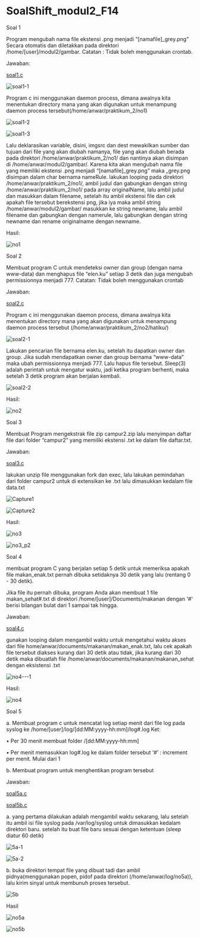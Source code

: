 # SoalShift_modul2_F14

Soal 1

Program mengubah nama file ekstensi .png menjadi “[namafile]_grey.png” Secara otomatis dan diletakkan pada direktori /home/[user]/modul2/gambar.
Catatan : Tidak boleh menggunakan crontab.

Jawaban:

[soal1.c]( https://github.com/sisop2019F14/SoalShift_modul2_F14/blob/master/no1/no1.c)

![soal1-1](https://user-images.githubusercontent.com/47809366/54402654-5947e700-46ff-11e9-8050-b59d9725befc.PNG)

Program c ini menggunakan daemon process, dimana awalnya kita menentukan directory mana yang akan digunakan untuk menampung daemon process tersebut(/home/anwar/praktikum_2/no1)

![soal1-2](https://user-images.githubusercontent.com/47809366/54402682-78467900-46ff-11e9-8541-642b07c41124.PNG)

![soal1-3](https://user-images.githubusercontent.com/47809366/54402685-7977a600-46ff-11e9-98b2-a5a6132d4845.PNG)

 
Lalu deklarasikan variable, disini, imgsrc dan dest mewakilkan sumber dan tujuan dari file yang akan diubah namanya, file yang akan diubah berada pada direktori /home/anwar/praktikum_2/no1/ dan nantinya akan disimpan di /home/anwar/modul2/gambar/. Karena kita akan mengubah nama file yang memiliki ekstensi .png menjadi “[namafile]_grey.png” maka  _grey.png disimpan dalam char bernama nameRule. lakukan looping pada direktori /home/anwar/praktikum_2/no1/, ambil judul dan gabungkan dengan string /home/anwar/praktikum_2/no1/ pada array originalName, lalu ambil judul dan masukkan dalam filename, setelah itu ambil ekstensi file dan cek apakah file tersebut berekstensi png, jika iya maka ambil string /home/anwar/modul2/gambar/ masukkan ke string newname, lalu ambil filename dan gabungkan dengan namerule, lalu gabungkan dengan string newname dan rename originalname dengan newname.

Hasil: 

![no1](https://user-images.githubusercontent.com/47809366/54416091-f2dbbc80-4730-11e9-8371-c698e875a1c9.png)
 
Soal 2

Membuat program C untuk mendeteksi owner dan group (dengan nama www-data) dan menghapus file “elen.ku” setiap 3 detik dan juga mengubah permissionnya menjadi 777.
Catatan: Tidak boleh menggunakan crontab

Jawaban:

[soal2.c]( https://github.com/sisop2019F14/SoalShift_modul2_F14/blob/master/no2/hatiku/no2.c)

Program c ini menggunakan daemon process, dimana awalnya kita menentukan directory mana yang akan digunakan untuk menampung daemon process tersebut (/home/anwar/praktikum_2/no2/hatiku/)

![soal2-1](https://user-images.githubusercontent.com/47809366/54402737-bd6aab00-46ff-11e9-8d73-f43c4b1f9abe.PNG)

Lakukan pencarian file bernama elen.ku, setelah itu dapatkan owner dan group. Jika sudah mendapatkan owner dan group bernama “www-data” maka ubah permissionnya menjadi 777. Lalu hapus file tersebut. Sleep(3) adalah perintah untuk mengatur waktu, jadi ketika program berhenti, maka setelah 3 detik program akan berjalan kembali.

![soal2-2](https://user-images.githubusercontent.com/47809366/54402740-bf346e80-46ff-11e9-9e30-f42e1a55dde8.PNG)

Hasil:

![no2](https://user-images.githubusercontent.com/47809366/54416095-f53e1680-4730-11e9-9719-b771045b9f39.png)

Soal 3

Membuat Program mengekstrak file zip campur2.zip lalu menyimpan daftar file dari folder “campur2” yang memiliki ekstensi .txt ke dalam file daftar.txt. 

Jawaban:

[soal3.c]( https://github.com/sisop2019F14/SoalShift_modul2_F14/blob/master/no3/true3.c)

lakukan unzip file menggunakan fork dan exec, lalu lakukan pemindahan dari folder campur2 untuk di extensikan ke .txt lalu dimasukkan kedalam file data.txt

![Capture1](https://user-images.githubusercontent.com/47809366/54431193-50cfca80-4758-11e9-8cc5-8cf5f7a76aba.PNG)

![Capture2](https://user-images.githubusercontent.com/47809366/54431194-5200f780-4758-11e9-9d88-af97a5737560.PNG)

Hasil:

![no3](https://user-images.githubusercontent.com/47809366/54416101-f7a07080-4730-11e9-8f33-af8577269774.png)

![no3_p2](https://user-images.githubusercontent.com/47809366/54416103-f96a3400-4730-11e9-97fb-9d2d97a2ec47.png)


Soal 4

membuat program C yang berjalan setiap 5 detik untuk memeriksa apakah file makan_enak.txt pernah dibuka setidaknya 30 detik yang lalu (rentang 0 - 30 detik).

Jika file itu pernah dibuka, program Anda akan membuat 1 file makan_sehat#.txt di direktori /home/[user]/Documents/makanan dengan '#' berisi bilangan bulat dari 1 sampai tak hingga.

Jawaban:

[soal4.c](https://github.com/sisop2019F14/SoalShift_modul2_F14/blob/master/no4/no4.c)

gunakan looping dalam mengambil waktu untuk mengetahui waktu akses dari file home/anwar/documents/makanan/makan_enak.txt, lalu cek apakah file tersebut diakses kurang dari 30 detik atau tidak, jika kurang dari 30 detik maka dibuatlah file /home/anwar/documents/makanan/makanan_sehat dengan eksistensi .txt

![no4---1](https://user-images.githubusercontent.com/47809366/54431755-d2742800-4759-11e9-8db8-3c5f01dbef97.PNG)

Hasil:

![no4](https://user-images.githubusercontent.com/47809366/54416108-fb33f780-4730-11e9-947c-4cb0c4b7901a.png)


Soal 5

a. Membuat program c untuk mencatat log setiap menit dari file log pada syslog ke /home/[user]/log/[dd:MM:yyyy-hh:mm]/log#.log
Ket:

•	Per 30 menit membuat folder /[dd:MM:yyyy-hh:mm]

•	Per menit memasukkan log#.log ke dalam folder tersebut
‘#’ : increment per menit. Mulai dari 1

b. Membuat program untuk menghentikan program tersebut

Jawaban:

[soal5a.c]( https://github.com/sisop2019F14/SoalShift_modul2_F14/blob/master/no5/no5a.c)

[soal5b.c]( https://github.com/sisop2019F14/SoalShift_modul2_F14/blob/master/no5/no5b.c)

a. yang pertama dilakukan adalah mengambil waktu sekarang, lalu setelah itu ambil isi file syslog pada /var/log/syslog untuk dimasukkan kedalam direktori baru. setelah itu buat file baru sesuai dengan ketentuan (sleep diatur 60 detik)

![5a-1](https://user-images.githubusercontent.com/47809366/54432315-6abedc80-475b-11e9-9b49-5f313802a828.PNG)

![5a-2](https://user-images.githubusercontent.com/47809366/54432317-6bf00980-475b-11e9-8a77-f7c6d580e03a.PNG)

b. buka direktori tempat file yang dibuat tadi dan ambil pidnya(menggunakan popen, pidof pada direktori (/home/anwar/log/no5a)), lalu kirim sinyal untuk membunuh proses tersebut.

![5b](https://user-images.githubusercontent.com/47809366/54432681-71018880-475c-11e9-90de-82ff75299f52.PNG)

Hasil

![no5a](https://user-images.githubusercontent.com/47809366/54416299-93ca7780-4731-11e9-8438-1f8909d5976d.png)

![no5b](https://user-images.githubusercontent.com/47809366/54416320-9e850c80-4731-11e9-9ca7-171b3a1afc6e.png)


